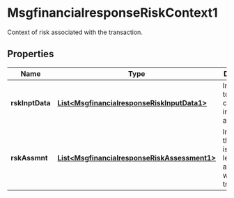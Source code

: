 

# MsgfinancialresponseRiskContext1

Context of risk associated with the transaction.
## Properties

Name | Type | Description | Notes
------------ | ------------- | ------------- | -------------
**rskInptData** | [**List&lt;MsgfinancialresponseRiskInputData1&gt;**](MsgfinancialresponseRiskInputData1.md) | Input data to be considered in a risk assessment. |  [optional]
**rskAssmnt** | [**List&lt;MsgfinancialresponseRiskAssessment1&gt;**](MsgfinancialresponseRiskAssessment1.md) | Indicates to the card issuer the level of risk associated with the transaction. |  [optional]



